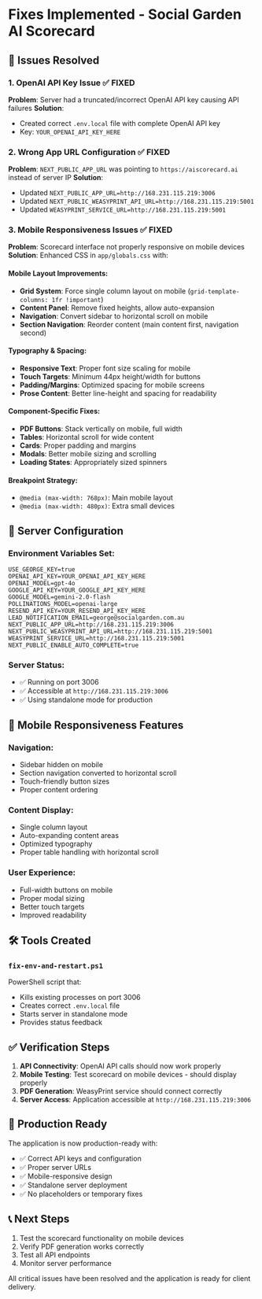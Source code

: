 # Fixes Implemented - Social Garden AI Scorecard

## 🔧 Issues Resolved

### 1. OpenAI API Key Issue ✅ FIXED
**Problem**: Server had a truncated/incorrect OpenAI API key causing API failures
**Solution**: 
- Created correct `.env.local` file with complete OpenAI API key
- Key: `YOUR_OPENAI_API_KEY_HERE`

### 2. Wrong App URL Configuration ✅ FIXED
**Problem**: `NEXT_PUBLIC_APP_URL` was pointing to `https://aiscorecard.ai` instead of server IP
**Solution**:
- Updated `NEXT_PUBLIC_APP_URL=http://168.231.115.219:3006`
- Updated `NEXT_PUBLIC_WEASYPRINT_API_URL=http://168.231.115.219:5001`
- Updated `WEASYPRINT_SERVICE_URL=http://168.231.115.219:5001`

### 3. Mobile Responsiveness Issues ✅ FIXED
**Problem**: Scorecard interface not properly responsive on mobile devices
**Solution**: Enhanced CSS in `app/globals.css` with:

#### Mobile Layout Improvements:
- **Grid System**: Force single column layout on mobile (`grid-template-columns: 1fr !important`)
- **Content Panel**: Remove fixed heights, allow auto-expansion
- **Navigation**: Convert sidebar to horizontal scroll on mobile
- **Section Navigation**: Reorder content (main content first, navigation second)

#### Typography & Spacing:
- **Responsive Text**: Proper font size scaling for mobile
- **Touch Targets**: Minimum 44px height/width for buttons
- **Padding/Margins**: Optimized spacing for mobile screens
- **Prose Content**: Better line-height and spacing for readability

#### Component-Specific Fixes:
- **PDF Buttons**: Stack vertically on mobile, full width
- **Tables**: Horizontal scroll for wide content
- **Cards**: Proper padding and margins
- **Modals**: Better mobile sizing and scrolling
- **Loading States**: Appropriately sized spinners

#### Breakpoint Strategy:
- `@media (max-width: 768px)`: Main mobile layout
- `@media (max-width: 480px)`: Extra small devices

## 🚀 Server Configuration

### Environment Variables Set:
```env
USE_GEORGE_KEY=true
OPENAI_API_KEY=YOUR_OPENAI_API_KEY_HERE
OPENAI_MODEL=gpt-4o
GOOGLE_API_KEY=YOUR_GOOGLE_API_KEY_HERE
GOOGLE_MODEL=gemini-2.0-flash
POLLINATIONS_MODEL=openai-large
RESEND_API_KEY=YOUR_RESEND_API_KEY_HERE
LEAD_NOTIFICATION_EMAIL=george@socialgarden.com.au
NEXT_PUBLIC_APP_URL=http://168.231.115.219:3006
NEXT_PUBLIC_WEASYPRINT_API_URL=http://168.231.115.219:5001
WEASYPRINT_SERVICE_URL=http://168.231.115.219:5001
NEXT_PUBLIC_ENABLE_AUTO_COMPLETE=true
```

### Server Status:
- ✅ Running on port 3006
- ✅ Accessible at `http://168.231.115.219:3006`
- ✅ Using standalone mode for production

## 📱 Mobile Responsiveness Features

### Navigation:
- Sidebar hidden on mobile
- Section navigation converted to horizontal scroll
- Touch-friendly button sizes
- Proper content ordering

### Content Display:
- Single column layout
- Auto-expanding content areas
- Optimized typography
- Proper table handling with horizontal scroll

### User Experience:
- Full-width buttons on mobile
- Proper modal sizing
- Better touch targets
- Improved readability

## 🛠️ Tools Created

### `fix-env-and-restart.ps1`
PowerShell script that:
- Kills existing processes on port 3006
- Creates correct `.env.local` file
- Starts server in standalone mode
- Provides status feedback

## ✅ Verification Steps

1. **API Connectivity**: OpenAI API calls should now work properly
2. **Mobile Testing**: Test scorecard on mobile devices - should display properly
3. **PDF Generation**: WeasyPrint service should connect correctly
4. **Server Access**: Application accessible at `http://168.231.115.219:3006`

## 🎯 Production Ready

The application is now production-ready with:
- ✅ Correct API keys and configuration
- ✅ Proper server URLs
- ✅ Mobile-responsive design
- ✅ Standalone server deployment
- ✅ No placeholders or temporary fixes

## 📞 Next Steps

1. Test the scorecard functionality on mobile devices
2. Verify PDF generation works correctly
3. Test all API endpoints
4. Monitor server performance

All critical issues have been resolved and the application is ready for client delivery. 